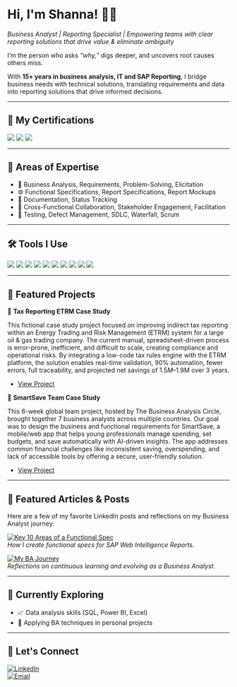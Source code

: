 # Hi, I'm Shanna! 🧩🤝
*Business Analyst | Reporting Specialist | Empowering teams with clear reporting solutions that drive value & eliminate ambiguity* 

I’m the person who asks *“why,”* digs deeper, and uncovers root causes others miss.  

With **15+ years in business analysis, IT and SAP Reporting**, I bridge business needs with technical solutions, translating requirements and data into reporting solutions that drive informed decisions.  

---

## 🏅 My Certifications
<div>
<img src="https://img.shields.io/badge/-CCBA-0056A1?&style=for-the-badge&logo=IIBA&logoColor=white">
<img src="https://img.shields.io/badge/-CBDA-0056A1?&style=for-the-badge&logo=IIBA&logoColor=white">
<img src="https://img.shields.io/badge/-CSPO-FF6F00?&style=for-the-badge&logo=ScrumAlliance&logoColor=white" /> 
</div>

---

## 🌟 Areas of Expertise  
- 🧩 Business Analysis, Requirements, Problem-Solving, Elicitation
- ⚙️ Functional Specifications, Report Specifications, Report Mockups
- 📝 Documentation, Status Tracking
- 🤝 Cross-Functional Collaboration, Stakeholder Engagement, Facilitation
- 🔄 Testing, Defect Management, SDLC, Waterfall, Scrum

---

## 🛠️ Tools I Use  
<div>
<img src="https://img.shields.io/badge/-Excel-217346?&style=for-the-badge&logo=microsoftexcel&logoColor=white" />
<img src="https://img.shields.io/badge/-SQL-CC2927?&style=for-the-badge&logo=microsoftsqlserver&logoColor=white" />
<img src="https://img.shields.io/badge/-Jira-0052CC?&style=for-the-badge&logo=jira&logoColor=white" />
<img src="https://img.shields.io/badge/-draw.io-F08705?&style=for-the-badge&logo=diagrams.net&logoColor=white" />
<img src="https://img.shields.io/badge/-Canva-00C4CC?&style=for-the-badge&logo=Canva&logoColor=white" />
<img src="https://img.shields.io/badge/-SAP-0FAAFF?&style=for-the-badge&logo=SAP&logoColor=white" />
<img src="https://img.shields.io/badge/-HP%20ALM-0096D6?&style=for-the-badge&logo=MicroFocus&logoColor=white" />
<img src="https://img.shields.io/badge/-SharePoint-03787C?&style=for-the-badge&logo=MicrosoftSharePoint&logoColor=white" />
<img src="https://img.shields.io/badge/-MS%20Teams-6264A7?&style=for-the-badge&logo=microsoftteams&logoColor=white" />
<img src="https://img.shields.io/badge/-ServiceNow-1BB12F?&style=for-the-badge&logo=servicenow&logoColor=white" />

</div>

---

## 📂 Featured Projects  

📝 **Tax Reporting ETRM Case Study**

This fictional case study project focused on improving indirect tax reporting within an Energy Trading and Risk Management (ETRM) system for a large oil & gas trading company. The current manual, spreadsheet-driven process is error-prone, inefficient, and difficult to scale, creating compliance and operational risks. By integrating a low-code tax rules engine with the ETRM platform, the solution enables real-time validation, 90% automation, fewer errors, full traceability, and projected net savings of $1.5M–$1.9M over 3 years.

- [View Project](https://github.com/shanna-f/Tax-Reporting-ETRM-Case-Study)

📑 **SmartSave Team Case Study** 

This 6-week global team project, hosted by The Business Analysis Circle, brought together 7 business analysts across multiple countries. Our goal was to design the business and functional requirements for SmartSave, a mobile/web app that helps young professionals manage spending, set budgets, and save automatically with AI-driven insights. The app addresses common financial challenges like inconsistent saving, overspending, and lack of accessible tools by offering a secure, user-friendly solution.

- [View Project](https://github.com/shanna-f/SmartSave-Team-Case-Study)

---
  
## 📝 Featured Articles & Posts

Here are a few of my favorite LinkedIn posts and reflections on my Business Analyst journey:

[![Key 10 Areas of a Functional Spec](https://img.shields.io/badge/-Key%2010%20Areas%20of%20a%20Functional%20Spec-0A66C2?&style=for-the-badge&logo=linkedin&logoColor=white)](https://www.linkedin.com/posts/shanna-fillmore_functional-specification-key-areas-activity-7308850854072070144-Gl6X?utm_source=social_share_send&utm_medium=member_desktop_web&rcm=ACoAAAKOgYABGN0oO9ECDTrjLJy55qBdoAgvXMY)  
*How I create functional specs for SAP Web Intelligence Reports.*

[![My BA Journey](https://img.shields.io/badge/-My%20BA%20Journey-0A66C2?&style=for-the-badge&logo=linkedin&logoColor=white)](https://www.linkedin.com/pulse/my-journey-business-analyst-shanna-fillmore-1yjfc/)  
*Reflections on continuous learning and evolving as a Business Analyst.*

---

## 🎯 Currently Exploring  
- 📈 Data analysis skills (SQL, Power BI, Excel)  
- 🧩 Applying BA techniques in personal projects

---

## 🤝 Let's Connect
[![LinkedIn](https://img.shields.io/badge/-LinkedIn-0A66C2?&style=for-the-badge&logo=linkedin&logoColor=white)](https://www.linkedin.com/in/shanna-fillmore/)  
[![Email](https://img.shields.io/badge/-Email-D14836?&style=for-the-badge&logo=gmail&logoColor=white)](mailto:shanna.l.fillmore@gmail.com)  





<!--
**shanna-f/shanna-f** is a ✨ _special_ ✨ repository because its `README.md` (this file) appears on your GitHub profile.

Here are some ideas to get you started:

- 🔭 I’m currently working on ...
- 🌱 I’m currently learning ...
- 💬 Ask me about ...
- 📫 How to reach me: ...
- ⚡ Fun fact: ...
-->

